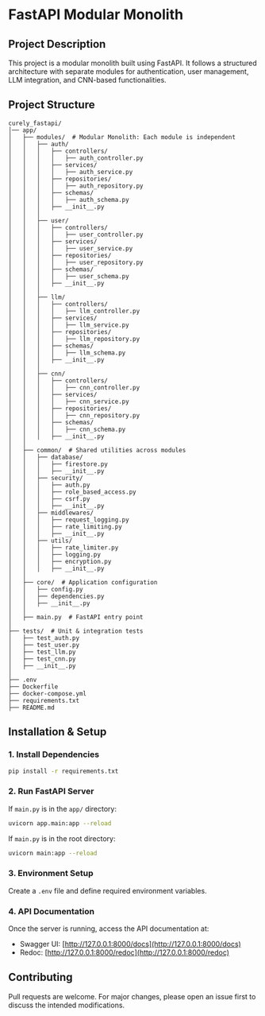 # FastAPI Modular Monolith

## Project Description

This project is a modular monolith built using FastAPI. It follows a structured architecture with separate modules for authentication, user management, LLM integration, and CNN-based functionalities.

## Project Structure

```
curely_fastapi/
│── app/
│   ├── modules/  # Modular Monolith: Each module is independent
│   │   ├── auth/
│   │   │   ├── controllers/
│   │   │   │   ├── auth_controller.py
│   │   │   ├── services/
│   │   │   │   ├── auth_service.py
│   │   │   ├── repositories/
│   │   │   │   ├── auth_repository.py
│   │   │   ├── schemas/
│   │   │   │   ├── auth_schema.py
│   │   │   ├── __init__.py
│   │   │
│   │   ├── user/
│   │   │   ├── controllers/
│   │   │   │   ├── user_controller.py
│   │   │   ├── services/
│   │   │   │   ├── user_service.py
│   │   │   ├── repositories/
│   │   │   │   ├── user_repository.py
│   │   │   ├── schemas/
│   │   │   │   ├── user_schema.py
│   │   │   ├── __init__.py
│   │   │
│   │   ├── llm/
│   │   │   ├── controllers/
│   │   │   │   ├── llm_controller.py
│   │   │   ├── services/
│   │   │   │   ├── llm_service.py
│   │   │   ├── repositories/
│   │   │   │   ├── llm_repository.py
│   │   │   ├── schemas/
│   │   │   │   ├── llm_schema.py
│   │   │   ├── __init__.py
│   │   │
│   │   ├── cnn/
│   │   │   ├── controllers/
│   │   │   │   ├── cnn_controller.py
│   │   │   ├── services/
│   │   │   │   ├── cnn_service.py
│   │   │   ├── repositories/
│   │   │   │   ├── cnn_repository.py
│   │   │   ├── schemas/
│   │   │   │   ├── cnn_schema.py
│   │   │   ├── __init__.py
│   │
│   ├── common/  # Shared utilities across modules
│   │   ├── database/
│   │   │   ├── firestore.py
│   │   │   ├── __init__.py
│   │   ├── security/
│   │   │   ├── auth.py
│   │   │   ├── role_based_access.py
│   │   │   ├── csrf.py
│   │   │   ├── __init__.py
│   │   ├── middlewares/
│   │   │   ├── request_logging.py
│   │   │   ├── rate_limiting.py
│   │   │   ├── __init__.py
│   │   ├── utils/
│   │   │   ├── rate_limiter.py
│   │   │   ├── logging.py
│   │   │   ├── encryption.py
│   │   │   ├── __init__.py
│   │
│   ├── core/  # Application configuration
│   │   ├── config.py
│   │   ├── dependencies.py
│   │   ├── __init__.py
│   │
│   ├── main.py  # FastAPI entry point
│
├── tests/  # Unit & integration tests
│   ├── test_auth.py
│   ├── test_user.py
│   ├── test_llm.py
│   ├── test_cnn.py
│   ├── __init__.py
│
├── .env
├── Dockerfile
├── docker-compose.yml
├── requirements.txt
├── README.md
```

## Installation & Setup

### 1. Install Dependencies

```bash
pip install -r requirements.txt
```

### 2. Run FastAPI Server

If `main.py` is in the `app/` directory:

```bash
uvicorn app.main:app --reload
```

If `main.py` is in the root directory:

```bash
uvicorn main:app --reload
```

### 3. Environment Setup

Create a `.env` file and define required environment variables.

### 4. API Documentation

Once the server is running, access the API documentation at:

- Swagger UI: [http://127.0.0.1:8000/docs](http://127.0.0.1:8000/docs)
- Redoc: [http://127.0.0.1:8000/redoc](http://127.0.0.1:8000/redoc)

## Contributing

Pull requests are welcome. For major changes, please open an issue first to discuss the intended modifications.
